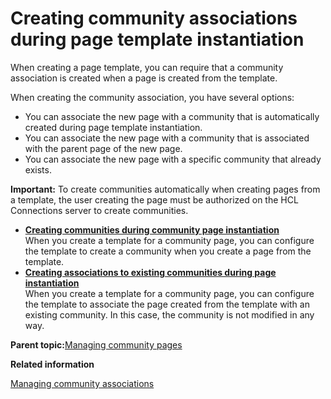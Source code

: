 # Creating community associations during page template instantiation

When creating a page template, you can require that a community association is created when a page is created from the template.

When creating the community association, you have several options:

-   You can associate the new page with a community that is automatically created during page template instantiation.
-   You can associate the new page with a community that is associated with the parent page of the new page.
-   You can associate the new page with a specific community that already exists.

**Important:** To create communities automatically when creating pages from a template, the user creating the page must be authorized on the HCL Connections server to create communities.

-   **[Creating communities during community page instantiation](../admin-system/commpages_create_mapping_newcomm.md)**  
When you create a template for a community page, you can configure the template to create a community when you create a page from the template.
-   **[Creating associations to existing communities during page instantiation](../admin-system/commpages_create_mapping_exist.md)**  
When you create a template for a community page, you can configure the template to associate the page created from the template with an existing community. In this case, the community is not modified in any way.

**Parent topic:**[Managing community pages ](../admin-system/commpages_main.md)

**Related information**  


[Managing community associations ](../admin-system/commpages_create_mapping.md)

